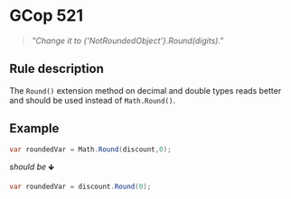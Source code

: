 ﻿# GCop 521

> *"Change it to {'NotRoundedObject'}.Round(digits)."*

## Rule description

The `Round()` extension method on decimal and double types reads better and should be used instead of `Math.Round()`.

## Example

```csharp
var roundedVar = Math.Round(discount,0);
```

*should be* 🡻

```csharp
var roundedVar = discount.Round(0);
```
